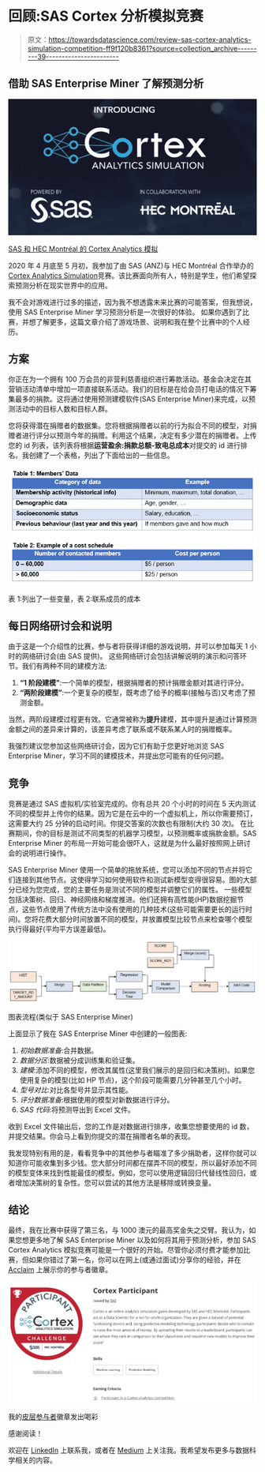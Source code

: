 # 回顾:SAS Cortex 分析模拟竞赛

> 原文：<https://towardsdatascience.com/review-sas-cortex-analytics-simulation-competition-ff9f120b8361?source=collection_archive---------39----------------------->

## 借助 SAS Enterprise Miner 了解预测分析

![](img/a191a4cc28383ea6e5d53aecd6ccef18.png)

[SAS 和 HEC Montréal 的 Cortex Analytics 模拟](https://www.sas.com/en_au/learn/academic-programs/resources/cortex-analytics-simulation-game.html)

2020 年 4 月底至 5 月初，我参加了由 SAS (ANZ)与 HEC Montréal 合作举办的[Cortex Analytics Simulation](https://www.sas.com/en_au/learn/academic-programs/resources/cortex-analytics-simulation-game.html)竞赛。该比赛面向所有人，特别是学生，他们希望探索预测分析在现实世界中的应用。

我不会对游戏进行过多的描述，因为我不想透露未来比赛的可能答案，但我想说，使用 SAS Enterprise Miner 学习预测分析是一次很好的体验。
如果你遇到了比赛，并想了解更多，这篇文章介绍了游戏场景、说明和我在整个比赛中的个人经历。

## 方案

你正在为一个拥有 100 万会员的非营利慈善组织进行筹款活动。基金会决定在其营销活动清单中增加一项直接联系活动。我们的目标是在给会员打电话的情况下筹集最多的捐款。这将通过使用预测建模软件(SAS Enterprise Miner)来完成，以预测活动中的目标人数和目标人群。

您将获得潜在捐赠者的数据集。您将根据捐赠者以前的行为拟合不同的模型，对捐赠者进行评分以预测今年的捐赠。利用这个结果，决定有多少潜在的捐赠者。上传您的 id 列表，该列表将根据**运营盈余:捐款总额-致电总成本**对提交的 id 进行排名。我创建了一个表格，列出了下面给出的一些信息。

![](img/eac86fc391c4c90704b2cfe5a8d57ffb.png)

表 1:列出了一些变量，表 2:联系成员的成本

## 每日网络研讨会和说明

由于这是一个介绍性的比赛，参与者将获得详细的游戏说明，并可以参加每天 1 小时的网络研讨会(由 SAS 提供)。
这些网络研讨会包括讲解说明的演示和问答环节。我们有两种不同的建模方法:

1.  **“1 阶段建模”**:一个简单的模型，根据捐赠者的预计捐赠金额对其进行评分。
2.  **“两阶段建模”**:一个更复杂的模型，既考虑了给予的概率(接触与否)又考虑了预测金额。

当然，两阶段建模过程更有效。它通常被称为**提升**建模，其中提升是通过计算预测金额之间的差异来计算的，该差异考虑了联系或不联系某人时的捐赠概率。

我强烈建议您参加这些网络研讨会，因为它们有助于您更好地浏览 SAS Enterprise Miner，学习不同的建模技术，并提出您可能有的任何问题。

## 竞争

竞赛是通过 SAS 虚拟机/实验室完成的。你有总共 20 个小时的时间在 5 天内测试不同的模型并上传你的结果。因为它是在云中的一个虚拟机上，所以你需要预订，这需要大约 25 分钟的启动时间。你提交答案的次数也有限制(大约 30 次)。
在比赛期间，你的目标是测试不同类型的机器学习模型，以预测概率或捐款金额。SAS Enterprise Miner 的布局一开始可能会很吓人，这就是为什么最好按照网上研讨会的说明进行操作。

SAS Enterprise Miner 使用一个简单的拖放系统，您可以添加不同的节点并将它们连接到其他节点。这使得学习如何使用软件和测试新模型变得很容易。图的大部分已经为您完成，您的主要任务是测试不同的模型并调整它们的属性。
一些模型包括决策树、回归、神经网络和梯度推进。他们还拥有高性能(HP)数据挖掘节点，这些节点使用了传统方法中没有使用的几种技术(这些可能需要更长的运行时间)。您将花费大部分时间放置不同的模型，并放置模型比较节点来检查哪个模型执行得最好(平均平方误差最低)。

![](img/6e183868f578fc0edbc246bc8163c93d.png)

图表流程(类似于 SAS Enterprise Miner)

上面显示了我在 SAS Enterprise Miner 中创建的一般图表:

1.  *初始数据准备*:合并数据。
2.  *数据分区*:数据被分成训练集和验证集。
3.  *建模*:添加不同的模型，修改其属性(这里我们展示的是回归和决策树)。如果您使用复杂的模型(比如 HP 节点)，这个阶段可能需要几分钟甚至几个小时。
4.  *型号对比*:对比各型号并显示其性能。
5.  *评分数据准备*:根据使用的模型对新数据进行评分。
6.  *SAS 代码*:将预测导出到 Excel 文件。

收到 Excel 文件输出后，您的工作是对数据进行排序，收集您想要使用的 id 数，并提交结果。你会马上看到你提交的潜在捐赠者名单的表现。

我发现特别有用的是，看看竞争中的其他参与者瞄准了多少捐助者，这样你就可以知道你可能收集到多少钱。您大部分时间都在摆弄不同的模型，所以最好添加不同的模型变体来找到性能最佳的模型。例如，您可以使用逻辑回归代替线性回归，或者增加决策树的复杂性。您可以尝试的其他方法是移除或转换变量。

## 结论

最终，我在比赛中获得了第三名，与 1000 澳元的最高奖金失之交臂。我认为，如果您想更多地了解 SAS Enterprise Miner 以及如何将其用于预测分析，参加 SAS Cortex Analytics 模拟竞赛可能是一个很好的开始。尽管你必须付费才能参加比赛，但如果你错过了第一名，你可以在网上(或通过面试)分享你的经验，并在 [Acclaim](https://www.youracclaim.com/) 上展示你的参与者徽章。

![](img/7fa587064bd4da618cdc0b96028fec62.png)

我的[皮层参与者](https://www.youracclaim.com/badges/1a7841d1-5932-468b-b2ab-bb9a4408c34c)徽章发出喝彩

感谢阅读！

欢迎在 [LinkedIn](https://www.linkedin.com/in/harryngo19/) 上联系我，或者在 [Medium](https://medium.com/@harryngo) 上关注我。我希望发布更多与数据科学相关的内容。